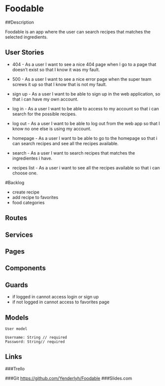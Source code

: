 # Foodable


##Description

 Foodable is an app where the user can search recipes that matches the selected ingredients.

## User Stories
- 404 - As a user I want to see a nice 404 page when I go to a page that doesn’t exist so that I know it was my fault.

- 500 - As a user I want to see a nice error page when the super team screws it up so that I know that is not my fault.
- sign up - As a user I want to be able to sign up in the web application, so that i can have my own account.

- log in - As a user I want to be able to access to my account so that i can search for the possible recipes.

- log out - As a user I want to be able to log out from the web app so that I know no one else is using my account.

- homepage - As a user I want to be able to go to the homepage so that i can search recipes and see all the recipes available.

- search - As a user I want to search recipes that matches the ingredientes i have.

- recipes list - As a user i want to see all the recipes available so that i can choose one.


#Backlog
- create recipe
- add recipe to favorites
- food categories

## Routes

## Services

## Pages

## Components

## Guards
- if logged in cannot access login or sign up
- if not logged in cannot access to favorites page
## Models
```
User model 

Username: String // required
Password: String// required
```

## Links

###Trello


###Git
https://github.com/Yenderlyh/Foodable
###Slides.com
